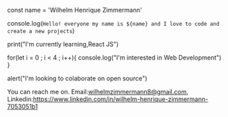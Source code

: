 const name = 'Wilhelm Henrique Zimmermann'

console.log(`Hello! everyone my name is ${name} and I love to code and create a new projects`)

print("I'm currently learning,React JS")
 
 
for(let i = 0 ; i < 4 ; i++){
  console.log("I'm interested in Web Development")
}

alert("I'm looking to colaborate on open source")
  
You can reach me on. 
Email:wilhelmzimmermann8@gmail.com,
Linkedin:https://www.linkedin.com/in/wilhelm-henrique-zimmermann-7053051b1
